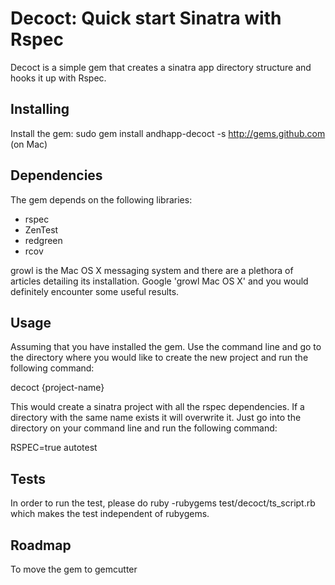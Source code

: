 Decoct: Quick start Sinatra with Rspec
=====================================

Decoct is a simple gem that creates a sinatra app directory structure and hooks it up with Rspec.

Installing
---------

Install the gem: sudo gem install andhapp-decoct -s http://gems.github.com (on Mac)

Dependencies
-----------

The gem depends on the following libraries:

* rspec
* ZenTest
* redgreen
* rcov

growl is the Mac OS X messaging system and there are a plethora of articles detailing its installation. Google 'growl Mac OS X' and you would definitely encounter some useful results.

Usage
----

Assuming that you have installed the gem. Use the command line and go to the directory where you would like to create
the new project and run the following command:

decoct {project-name}

This would create a sinatra project with all the rspec dependencies. If a directory with the same name exists it will 
overwrite it. Just go into the directory on your command line and run the following command:

RSPEC=true autotest

Tests
---

In order to run the test, please do ruby -rubygems test/decoct/ts_script.rb which makes the test independent of rubygems. 

Roadmap
---
To move the gem to gemcutter